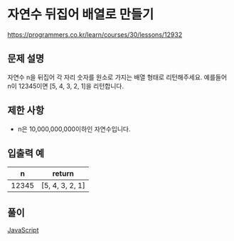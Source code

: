 # 자연수 뒤집어 배열로 만들기

https://programmers.co.kr/learn/courses/30/lessons/12932

## 문제 설명

자연수 n을 뒤집어 각 자리 숫자를 원소로 가지는 배열 형태로 리턴해주세요. 예를들어 n이 12345이면 [5, 4, 3, 2, 1]을 리턴합니다.

## 제한 사항

* n은 10,000,000,000이하인 자연수입니다.

## 입출력 예

| n     | return          |
| ----- | --------------- |
| 12345 | [5, 4, 3, 2, 1] |

## 풀이

[JavaScript](./ReverseDigit.js)